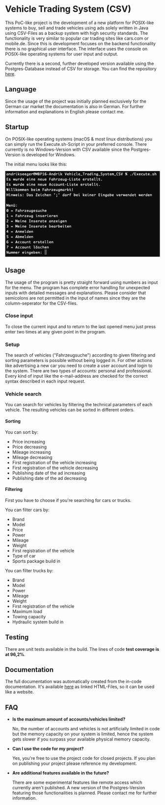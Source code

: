 # Vehicle Trading System (CSV)
This PoC-like project is the development of a new platform for POSIX-like systems to buy, sell and trade vehicles using ads solely written in Java using CSV-Files as a backup system with high security standards.
The functionality is very similar to popular car trading sites like cars.com or mobile.de. Since this is development focuses on the backend functionality there is no graphical user interface. 
The interface uses the console on POSIX-like operating systems for user input and output.

Currently there is a second, further developed version available using the Postgres-Database instead of CSV for storage.
You can find the repository <a href="https://github.com/AndrikSeeger/VehicleTradingSystem_POSTGRES" target="_blank">here</a>.

## Language
Since the usage of the project was initially planned exclusively for the German car market the documentation is also in German.
For further information and explanations in English please contact me.

## Startup
On POSIX-like operating systems (macOS & most linux distributions) you can simply run the Execute.sh-Script in your preferred console.
There currently is no Windows-Version with CSV available since the Postgres-Version is developed for Windows.

The initial menu looks like this:
<p align="center">
<img src="https://raw.githubusercontent.com/AndrikSeeger/VehicleTradingSystem_CSV/master/Ressources/Startup.png"/>
</p>

## Usage
The usage of the program is pretty straight forward using numbers as input for the menu. The program has complete error handling for unexpected inputs with detailed messages and explanations. Please consider that semicolons are not permitted in the input of names since they are the column-seperator for the CSV-files. 

### Close input
To close the current input and to return to the last opened menu just press enter two times at any given point in the program.

### Setup
The search of vehicles ("Fahrzeugsuche") according to given filtering and sorting parameters is possible without being logged in. For other actions like advertising a new car you need to create a user account and login to the system. There are two types of accounts: personal and professional. Every kind of input like the e-mail-address are checked for the correct syntax described in each input request.

### Vehicle search
You can search for vehicles by filtering the technical parameters of each vehicle. The resulting vehicles can be sorted in different orders.

#### Sorting
You can sort by:
* Price increasing
* Price decreasing
* Mileage increasing
* Mileage decreasing
* First registration of the vehicle increasing
* First registration of the vehicle decreasing
* Publishing date of the ad increasing
* Publishing date of the ad decreasing

#### Filtering
First you have to choose if you're searching for cars or trucks.

You can filter cars by:
* Brand
* Model
* Price
* Power
* Mileage
* Weight
* First registration of the vehicle
* Type of car
* Sports package build in

You can filter trucks by:
* Brand
* Model
* Power
* Mileage
* Weight
* First registration of the vehicle
* Maximum load
* Towing capacity
* Hydraulic system build in

## Testing
There are unit tests available in the build. The lines of code **test coverage is at 96,2%**.

## Documentation
The full documentation was automatically created from the in-code documentation.
It's available <a href="Documentation" target="_blank">here</a> as linked HTML-Files, so it can be used like a website.


## FAQ
* **Is the maximum amount of accounts/vehicles limited?**
 
    No, the number of accounts and vehicles is not artificially limited in code but the memory capacity on your system is limited, hence the system gets slower if you surpass your available physical memory capacity.
    
* **Can I use the code for my project?**
 
    Yes, you're free to use the project code for closed projects. If you plan on publishing your project please reference my development.
    
* **Are additional features available in the future?**
 
    There are some experimental features like remote access which currently aren't published. A new version of the Postgres-Version featuring those functionalities is planned. Please contact me for further information.

